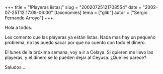 +++
title = "!Playeras listas¡"
slug = "20020725121708554"
date = "2002-07-25T12:17:08-06:00"
[taxonomies]
tema = ["glib"]
autor = ["Sergio Fernando Arroyo"]
+++

Hola a todos.

Les comento que las playeras ya están listas. Nada mas hay un pequeño
problema, no las puedo sacar por que no cuento con todo el dinero.

El lunes de la próxima semana, voy a ir a Celaya. Si quieren me llevo
las playeras, y el dinero se lo pueden dejar al Ceyusa. ¿Qué les parece?

Saludos...
